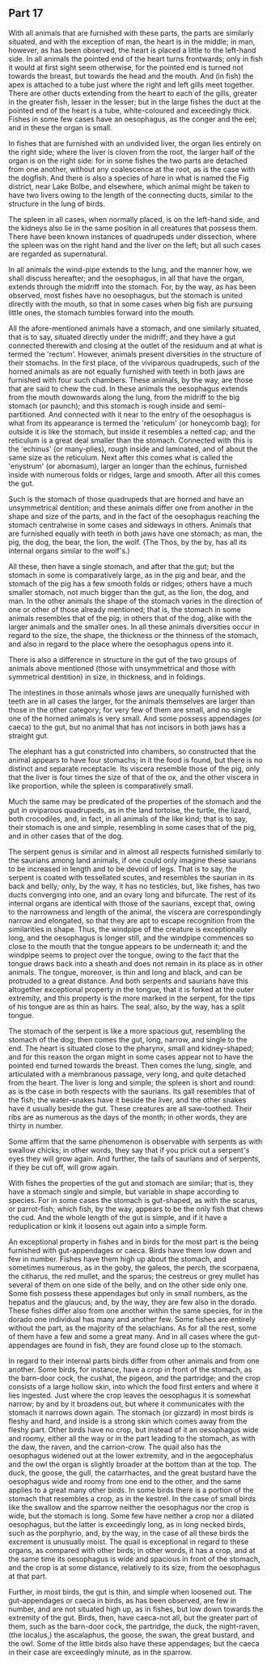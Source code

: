 ## Part 17

With all animals that are furnished with these parts, the parts are similarly situated, and with the exception of man, the heart is in the middle; in man, however, as has been observed, the heart is placed a little to the left-hand side.
In all animals the pointed end of the heart turns frontwards; only in fish it would at first sight seem otherwise, for the pointed end is turned not towards the breast, but towards the head and the mouth.
And (in fish) the apex is attached to a tube just where the right and left gills meet together.
There are other ducts extending from the heart to each of the gills, greater in the greater fish, lesser in the lesser; but in the large fishes the duct at the pointed end of the heart is a tube, white-coloured and exceedingly thick.
Fishes in some few cases have an oesophagus, as the conger and the eel; and in these the organ is small.

In fishes that are furnished with an undivided liver, the organ lies entirely on the right side; where the liver is cloven from the root, the larger half of the organ is on the right side: for in some fishes the two parts are detached from one another, without any coalescence at the root, as is the case with the dogfish.
And there is also a species of hare in what is named the Fig district, near Lake Bolbe, and elsewhere, which animal might be taken to have two livers owing to the length of the connecting ducts, similar to the structure in the lung of birds.

The spleen in all cases, when normally placed, is on the left-hand side, and the kidneys also lie in the same position in all creatures that possess them.
There have been known instances of quadrupeds under dissection, where the spleen was on the right hand and the liver on the left; but all such cases are regarded as supernatural.

In all animals the wind-pipe extends to the lung, and the manner how, we shall discuss hereafter; and the oesophagus, in all that have the organ, extends through the midriff into the stomach.
For, by the way, as has been observed, most fishes have no oesophagus, but the stomach is united directly with the mouth, so that in some cases when big fish are pursuing little ones, the stomach tumbles forward into the mouth.

All the afore-mentioned animals have a stomach, and one similarly situated, that is to say, situated directly under the midriff; and they have a gut connected therewith and closing at the outlet of the residuum and at what is termed the 'rectum'.
However, animals present diversities in the structure of their stomachs.
In the first place, of the viviparous quadrupeds, such of the horned animals as are not equally furnished with teeth in both jaws are furnished with four such chambers.
These animals, by the way, are those that are said to chew the cud.
In these animals the oesophagus extends from the mouth downwards along the lung, from the midriff to the big stomach (or paunch); and this stomach is rough inside and semi-partitioned.
And connected with it near to the entry of the oesophagus is what from its appearance is termed the 'reticulum' (or honeycomb bag); for outside it is like the stomach, but inside it resembles a netted cap; and the reticulum is a great deal smaller than the stomach.
Connected with this is the 'echinus' (or many-plies), rough inside and laminated, and of about the same size as the reticulum.
Next after this comes what is called the 'enystrum' (or abomasum), larger an longer than the echinus, furnished inside with numerous folds or ridges, large and smooth.
After all this comes the gut.

Such is the stomach of those quadrupeds that are horned and have an unsymmetrical dentition; and these animals differ one from another in the shape and size of the parts, and in the fact of the oesophagus reaching the stomach centralwise in some cases and sideways in others.
Animals that are furnished equally with teeth in both jaws have one stomach; as man, the pig, the dog, the bear, the lion, the wolf.
(The Thos, by the by, has all its internal organs similar to the wolf's.)

All these, then have a single stomach, and after that the gut; but the stomach in some is comparatively large, as in the pig and bear, and the stomach of the pig has a few smooth folds or ridges; others have a much smaller stomach, not much bigger than the gut, as the lion, the dog, and man.
In the other animals the shape of the stomach varies in the direction of one or other of those already mentioned; that is, the stomach in some animals resembles that of the pig; in others that of the dog, alike with the larger animals and the smaller ones.
In all these animals diversities occur in regard to the size, the shape, the thickness or the thinness of the stomach, and also in regard to the place where the oesophagus opens into it.

There is also a difference in structure in the gut of the two groups of animals above mentioned (those with unsymmetrical and those with symmetrical dentition) in size, in thickness, and in foldings.

The intestines in those animals whose jaws are unequally furnished with teeth are in all cases the larger, for the animals themselves are larger than those in the other category; for very few of them are small, and no single one of the horned animals is very small.
And some possess appendages (or caeca) to the gut, but no animal that has not incisors in both jaws has a straight gut.

The elephant has a gut constricted into chambers, so constructed that the animal appears to have four stomachs; in it the food is found, but there is no distinct and separate receptacle.
Its viscera resemble those of the pig, only that the liver is four times the size of that of the ox, and the other viscera in like proportion, while the spleen is comparatively small.

Much the same may be predicated of the properties of the stomach and the gut in oviparous quadrupeds, as in the land tortoise, the turtle, the lizard, both crocodiles, and, in fact, in all animals of the like kind; that is to say, their stomach is one and simple, resembling in some cases that of the pig, and in other cases that of the dog.

The serpent genus is similar and in almost all respects furnished similarly to the saurians among land animals, if one could only imagine these saurians to be increased in length and to be devoid of legs.
That is to say, the serpent is coated with tessellated scutes, and resembles the saurian in its back and belly; only, by the way, it has no testicles, but, like fishes, has two ducts converging into one, and an ovary long and bifurcate.
The rest of its internal organs are identical with those of the saurians, except that, owing to the narrowness and length of the animal, the viscera are correspondingly narrow and elongated, so that they are apt to escape recognition from the similarities in shape.
Thus, the windpipe of the creature is exceptionally long, and the oesophagus is longer still, and the windpipe commences so close to the mouth that the tongue appears to be underneath it; and the windpipe seems to project over the tongue, owing to the fact that the tongue draws back into a sheath and does not remain in its place as in other animals.
The tongue, moreover, is thin and long and black, and can be protruded to a great distance.
And both serpents and saurians have this altogether exceptional property in the tongue, that it is forked at the outer extremity, and this property is the more marked in the serpent, for the tips of his tongue are as thin as hairs.
The seal, also, by the way, has a split tongue.

The stomach of the serpent is like a more spacious gut, resembling the stomach of the dog; then comes the gut, long, narrow, and single to the end.
The heart is situated close to the pharynx, small and kidney-shaped; and for this reason the organ might in some cases appear not to have the pointed end turned towards the breast.
Then comes the lung, single, and articulated with a membranous passage, very long, and quite detached from the heart.
The liver is long and simple; the spleen is short and round: as is the case in both respects with the saurians.
Its gall resembles that of the fish; the water-snakes have it beside the liver, and the other snakes have it usually beside the gut.
These creatures are all saw-toothed.
Their ribs are as numerous as the days of the month; in other words, they are thirty in number.

Some affirm that the same phenomenon is observable with serpents as with swallow chicks; in other words, they say that if you prick out a serpent's eyes they will grow again.
And further, the tails of saurians and of serpents, if they be cut off, will grow again.

With fishes the properties of the gut and stomach are similar; that is, they have a stomach single and simple, but variable in shape according to species.
For in some cases the stomach is gut-shaped, as with the scarus, or parrot-fish; which fish, by the way, appears to be the only fish that chews the cud.
And the whole length of the gut is simple, and if it have a reduplication or kink it loosens out again into a simple form.

An exceptional property in fishes and in birds for the most part is the being furnished with gut-appendages or caeca.
Birds have them low down and few in number.
Fishes have them high up about the stomach, and sometimes numerous, as in the goby, the galeos, the perch, the scorpaena, the citharus, the red mullet, and the sparus; the cestreus or grey mullet has several of them on one side of the belly, and on the other side only one.
Some fish possess these appendages but only in small numbers, as the hepatus and the glaucus; and, by the way, they are few also in the dorado.
These fishes differ also from one another within the same species, for in the dorado one individual has many and another few.
Some fishes are entirely without the part, as the majority of the selachians.
As for all the rest, some of them have a few and some a great many.
And in all cases where the gut-appendages are found in fish, they are found close up to the stomach.

In regard to their internal parts birds differ from other animals and from one another.
Some birds, for instance, have a crop in front of the stomach, as the barn-door cock, the cushat, the pigeon, and the partridge; and the crop consists of a large hollow skin, into which the food first enters and where it lies ingested.
Just where the crop leaves the oesophagus it is somewhat narrow; by and by it broadens out, but where it communicates with the stomach it narrows down again.
The stomach (or gizzard) in most birds is fleshy and hard, and inside is a strong skin which comes away from the fleshy part.
Other birds have no crop, but instead of it an oesophagus wide and roomy, either all the way or in the part leading to the stomach, as with the daw, the raven, and the carrion-crow.
The quail also has the oesophagus widened out at the lower extremity, and in the aegocephalus and the owl the organ is slightly broader at the bottom than at the top.
The duck, the goose, the gull, the catarrhactes, and the great bustard have the oesophagus wide and roomy from one end to the other, and the same applies to a great many other birds.
In some birds there is a portion of the stomach that resembles a crop, as in the kestrel.
In the case of small birds like the swallow and the sparrow neither the oesophagus nor the crop is wide, but the stomach is long.
Some few have neither a crop nor a dilated oesophagus, but the latter is exceedingly long, as in long necked birds, such as the porphyrio, and, by the way, in the case of all these birds the excrement is unusually moist.
The quail is exceptional in regard to these organs, as compared with other birds; in other words, it has a crop, and at the same time its oesophagus is wide and spacious in front of the stomach, and the crop is at some distance, relatively to its size, from the oesophagus at that part.

Further, in most birds, the gut is thin, and simple when loosened out.
The gut-appendages or caeca in birds, as has been observed, are few in number, and are not situated high up, as in fishes, but low down towards the extremity of the gut.
Birds, then, have caeca-not all, but the greater part of them, such as the barn-door cock, the partridge, the duck, the night-raven, (the localus,) the ascalaphus, the goose, the swan, the great bustard, and the owl.
Some of the little birds also have these appendages; but the caeca in their case are exceedingly minute, as in the sparrow.


